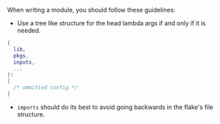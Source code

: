 When writing a module, you should follow these guidelines:

- Use a tree like structure for the head lambda args if and only if it is
  needed.

```nix
{
  lib,
  pkgs,
  inputs,
  ...
}:
{
  /* ommitted config */
}
```

- `imports` should do its best to avoid going backwards in the flake's file
  structure.
